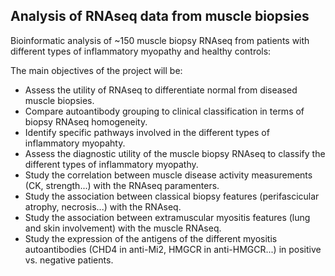 ## Analysis of RNAseq data from muscle biopsies

Bioinformatic analysis of ~150 muscle biopsy RNAseq from patients with different types of inflammatory myopathy and healthy controls:

The main objectives of the project will be:
  - Assess the utility of RNAseq to differentiate normal from diseased muscle biopsies.
  - Compare autoantibody grouping to clinical classification in terms of biopsy RNAseq homogeneity.
  - Identify specific pathways involved in the different types of inflammatory myopahty.
  - Assess the diagnostic utility of the muscle biopsy RNAseq to classify the different types of inflammatory myopathy.
  - Study the correlation between muscle disease activity measurements (CK, strength...) with the RNAseq paramenters.
  - Study the association between classical biopsy features (perifascicular atrophy, necrosis...) with the RNAseq.
  - Study the association between extramuscular myositis features (lung and skin involvement) with the muscle RNAseq.
  - Study the expression of the antigens of the different myositis autoantibodies (CHD4 in anti-Mi2, HMGCR in anti-HMGCR...) in positive vs. negative patients.
